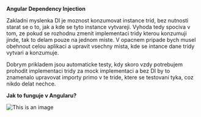 **Angular Dependency Injection**

Zakladni myslenka DI je moznost konzumovat instance trid, bez nutnosti starat se o to, jak a kde se tyto instance vytvareji.
Vyhoda tedy spociva v tom, ze pokud se rozhodnu zmenit implementaci tridy kterou konzumuji jinde, tak to delam pouze na jednom miste.
V opacnem pripade bych musel obehnout celou aplikaci a upravit vsechny mista, kde se intance dane tridy vytvari a konzumuje.

Dobrym prikladem jsou automaticke testy, kdy skoro vzdy potrebujem prohodit implementaci tridy za mock implementaci a bez DI
by to znamenalo upravovat importy primo v te tride, ktere se testovani tyka, coz nikdo delat nechce.

**Jak to funguje v Angularu?**

![This is an image](https://myoctocat.com/assets/images/base-octocat.svg)
